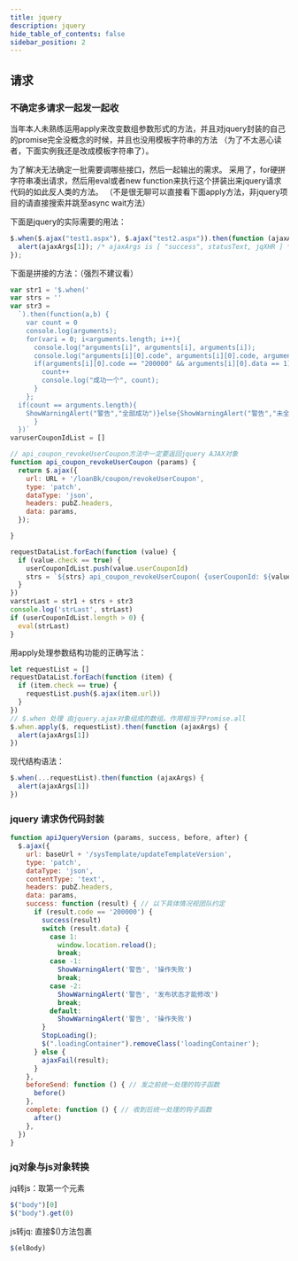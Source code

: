 ```yaml
---
title: jquery
description: jquery
hide_table_of_contents: false
sidebar_position: 2
---
```


## 请求

### 不确定多请求一起发一起收

当年本人未熟练运用apply来改变数组参数形式的方法，并且对jquery封装的自己的promise完全没概念的时候，并且也没用模板字符串的方法 （为了不太恶心读者，下面实例我还是改成模板字符串了）。

为了解决无法确定一批需要调哪些接口，然后一起输出的需求。 采用了，for硬拼字符串凑出请求，然后用eval或者new function来执行这个拼装出来jquery请求代码的如此反人类的方法。
（不是很无聊可以直接看下面apply方法，非jquery项目的请直接搜索并跳至async wait方法）

下面是jquery的实际需要的用法：

```js
$.when($.ajax("test1.aspx"), $.ajax("test2.aspx")).then(function (ajaxArgs) {
  alert(ajaxArgs[1]); /* ajaxArgs is [ "success", statusText, jqXHR ] */
});
```

下面是拼接的方法：（强烈不建议看）

```js
var str1 = '$.when('
var strs = ''
var str3 =
  `).then(function(a,b) {
    var count = 0
    console.log(arguments);
    for(vari = 0; i<arguments.length; i++){
      console.log("arguments[i]", arguments[i], arguments[i]);
      console.log("arguments[i][0].code", arguments[i][0].code, arguments[i][0].data);
      if(arguments[i][0].code == "200000" && arguments[i][0].data == 1) {
        count++
        console.log("成功一个", count);
      }
    };
  if(count == arguments.length){
    ShowWarningAlert("警告","全部成功")}else{ShowWarningAlert("警告","未全部成功")
      }
  })`
varuserCouponIdList = []

// api_coupon_revokeUserCoupon方法中一定要返回jquery AJAX对象
function api_coupon_revokeUserCoupon (params) {
  return $.ajax({
    url: URL + '/loanBk/coupon/revokeUserCoupon',
    type: 'patch',
    dataType: 'json',
    headers: pubZ.headers,
    data: params,
  });

}

requestDataList.forEach(function (value) {
  if (value.check == true) {
    userCouponIdList.push(value.userCouponId)
    strs = `${strs} api_coupon_revokeUserCoupon( {userCouponId: ${value.userCouponId}}),`
  }
})
varstrLast = str1 + strs + str3
console.log('strLast', strLast)
if (userCouponIdList.length > 0) {
  eval(strLast)
}
```

用apply处理参数结构功能的正确写法：

```js
let requestList = []
requestDataList.forEach(function (item) {
  if (item.check == true) {
    requestList.push($.ajax(item.url))
  }
})
// $.when 处理 由jquery.ajax对象组成的数组。作用相当于Promise.all
$.when.apply($, requestList).then(function (ajaxArgs) {
  alert(ajaxArgs[1])
})
```

现代结构语法：

```js
$.when(...requestList).then(function (ajaxArgs) {
  alert(ajaxArgs[1])
})
```

### jquery 请求伪代码封装

```js
function apiJqueryVersion (params, success, before, after) {
  $.ajax({
    url: baseUrl + '/sysTemplate/updateTemplateVersion',
    type: 'patch',
    dataType: 'json',
    contentType: 'text',
    headers: pubZ.headers,
    data: params,
    success: function (result) { // 以下具体情况视团队约定
      if (result.code == '200000') {
        success(result)
        switch (result.data) {
          case 1:
            window.location.reload();
            break;
          case -1:
            ShowWarningAlert('警告', '操作失败')
            break;
          case -2:
            ShowWarningAlert('警告', '发布状态才能修改')
            break;
          default:
            ShowWarningAlert('警告', '操作失败')
        }
        StopLoading();
        $(".loadingContainer").removeClass('loadingContainer');
      } else {
        ajaxFail(result);
      }
    },
    beforeSend: function () { // 发之前统一处理的钩子函数
      before()
    },
    complete: function () { // 收到后统一处理的钩子函数
      after()
    },
  })
}
```

### jq对象与js对象转换

jq转js：取第一个元素

```js
$("body")[0]
$("body").get(0)
```

js转jq: 直接$()方法包裹

```js
$(elBody)
```
